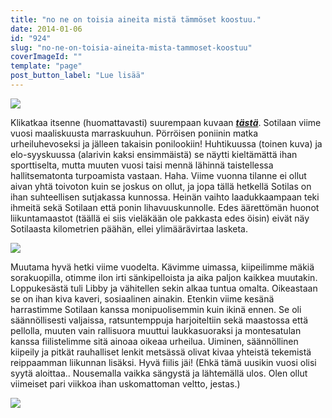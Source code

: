 ```yaml
---
title: "no ne on toisia aineita mistä tämmöset koostuu."
date: 2014-01-06
id: "924"
slug: "no-ne-on-toisia-aineita-mista-tammoset-koostuu"
coverImageId: ""
template: "page"
post_button_label: "Lue lisää"
---
```


[![](/images/vuosi2.png)](http://2.bp.blogspot.com/-fX5OqnKVA84/Ush9LaiCKwI/AAAAAAAAHxU/zsxUZIFIJ50/s1600/vuosi2.png)

Klikatkaa itsenne (huomattavasti) suurempaan kuvaan _**[tästä](http://maisaw.otukset.fi/kuvat/2013/Unknown%20Soldier/vuosi.png/_full.jpg)**_. Sotilaan viime vuosi maaliskuusta marraskuuhun. Pörröisen poniinin matka urheiluhevoseksi ja jälleen takaisin ponilookiin! Huhtikuussa (toinen kuva) ja elo-syyskuussa (alarivin kaksi ensimmäistä) se näytti kieltämättä ihan sporttiselta, mutta muuten vuosi taisi mennä lähinnä taistellessa hallitsematonta turpoamista vastaan. Haha. Viime vuonna tilanne ei ollut aivan yhtä toivoton kuin se joskus on ollut, ja jopa tällä hetkellä Sotilas on ihan suhteellisen sutjakassa kunnossa. Heinän vaihto laadukkaampaan teki ihmeitä sekä Sotilaan että ponin lihavuuskunnolle. Edes äärettömän huonot liikuntamaastot (täällä ei siis vieläkään ole pakkasta edes öisin) eivät näy Sotilaasta kilometrien päähän, ellei ylimäärävirtaa lasketa.

[![](/images/vuosi4.png)](http://4.bp.blogspot.com/-7M_b3fBg9_g/Usnhg8hCQ5I/AAAAAAAAHyE/RWZhWG4Sq_8/s1600/vuosi4.png)

Muutama hyvä hetki viime vuodelta. Kävimme uimassa, kiipeilimme mäkiä sorakuopilla, otimme ilon irti sänkipelloista ja aika paljon kaikkea muutakin. Loppukesästä tuli Libby ja vähitellen sekin alkaa tuntua omalta. Oikeastaan se on ihan kiva kaveri, sosiaalinen ainakin. Etenkin viime kesänä harrastimme Sotilaan kanssa monipuolisemmin kuin ikinä ennen. Se oli säännöllisesti valjaissa, ratsuntemppuja harjoiteltiin sekä maastossa että pellolla, muuten vain rallisuora muuttui laukkasuoraksi ja montesatulan kanssa fiilistelimme sitä ainoaa oikeaa urheilua. Uiminen, säännöllinen kiipeily ja pitkät rauhalliset lenkit metsässä olivat kivaa yhteistä tekemistä reippaamman liikunnan lisäksi. Hyvä fiilis jäi! (Ehkä tämä uusikin vuosi olisi syytä aloittaa.. Nousemalla vaikka sängystä ja lähtemällä ulos. Olen ollut viimeiset pari viikkoa ihan uskomattoman veltto, jestas.)

[![](/images/ak_uusi.png)](http://2.bp.blogspot.com/-f2DdGX8lQPc/UsqFuEHulxI/AAAAAAAAHyU/rRK3z6FHA8A/s1600/ak_uusi.png)
